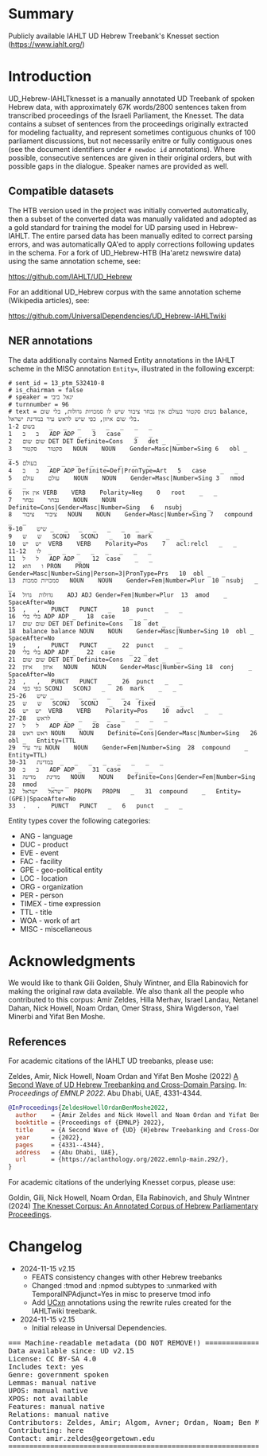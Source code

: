 # Summary

Publicly available IAHLT UD Hebrew Treebank's Knesset section (https://www.iahlt.org/)

# Introduction

UD_Hebrew-IAHLTknesset is a manually annotated UD Treebank of spoken Hebrew data, with approximately 67K words/2800 sentences taken from transcribed proceedings of the Israeli Parliament, the Knesset. The data contains a subset of sentences from the proceedings originally extracted for modeling factuality, and represent sometimes contiguous chunks of 100 parliament discussions, but not necessarily enitre or fully contiguous ones (see the document identifiers under `# newdoc id` annotations). Where possible, consecutive sentences are given in their original orders, but with possible gaps in the dialogue. Speaker names are provided as well.

## Compatible datasets

The HTB version used in the project was initially converted automatically, then a subset of the converted data was manually validated and adopted as a gold standard for training the model for UD parsing used in Hebrew-IAHLT. The entire parsed data has been manually edited to correct parsing errors, and was automatically QA'ed to apply corrections following updates in the schema. For a fork of UD_Hebrew-HTB (Ha'aretz newswire data) using the same annotation scheme, see:

https://github.com/IAHLT/UD_Hebrew

For an additional UD_Hebrew corpus with the same annotation scheme (Wikipedia articles), see:

https://github.com/UniversalDependencies/UD_Hebrew-IAHLTwiki

## NER annotations

The data additionally contains Named Entity annotations in the IAHLT scheme in the MISC annotation `Entity=`, illustrated in the following excerpt:

```CoNLL-U
# sent_id = 13_ptm_532410-8
# is_chairman = false
# speaker = יגאל ביבי
# turnnumber = 96
# text = בשום סקטור בעולם אין נבחר ציבור שיש לו סמכויות גדולות, בלי שום balance, בלי שום איזון, כפי שיש לראש עיר במדינת ישראל.
1-2	בשום	_	_	_	_	_	_	_	_
1	ב	ב	ADP	ADP	_	3	case	_	_
2	שום	שום	DET	DET	Definite=Cons	3	det	_	_
3	סקטור	סקטור	NOUN	NOUN	Gender=Masc|Number=Sing	6	obl	_	_
4-5	בעולם	_	_	_	_	_	_	_	_
4	ב	ב	ADP	ADP	Definite=Def|PronType=Art	5	case	_	_
5	עולם	עולם	NOUN	NOUN	Gender=Masc|Number=Sing	3	nmod	_	_
6	אין	אין	VERB	VERB	Polarity=Neg	0	root	_	_
7	נבחר	נבחר	NOUN	NOUN	Definite=Cons|Gender=Masc|Number=Sing	6	nsubj	_	_
8	ציבור	ציבור	NOUN	NOUN	Gender=Masc|Number=Sing	7	compound	_	_
9-10	שיש	_	_	_	_	_	_	_	_
9	ש	ש	SCONJ	SCONJ	_	10	mark	_	_
10	יש	יש	VERB	VERB	Polarity=Pos	7	acl:relcl	_	_
11-12	לו	_	_	_	_	_	_	_	_
11	ל	ל	ADP	ADP	_	12	case	_	_
12	ו	הוא	PRON	PRON	Gender=Masc|Number=Sing|Person=3|PronType=Prs	10	obl	_	_
13	סמכויות	סמכות	NOUN	NOUN	Gender=Fem|Number=Plur	10	nsubj	_	_
14	גדולות	גדול	ADJ	ADJ	Gender=Fem|Number=Plur	13	amod	_	SpaceAfter=No
15	,	,	PUNCT	PUNCT	_	18	punct	_	_
16	בלי	בלי	ADP	ADP	_	18	case	_	_
17	שום	שום	DET	DET	Definite=Cons	18	det	_	_
18	balance	balance	NOUN	NOUN	Gender=Masc|Number=Sing	10	obl	_	SpaceAfter=No
19	,	,	PUNCT	PUNCT	_	22	punct	_	_
20	בלי	בלי	ADP	ADP	_	22	case	_	_
21	שום	שום	DET	DET	Definite=Cons	22	det	_	_
22	איזון	איזון	NOUN	NOUN	Gender=Masc|Number=Sing	18	conj	_	SpaceAfter=No
23	,	,	PUNCT	PUNCT	_	26	punct	_	_
24	כפי	כפי	SCONJ	SCONJ	_	26	mark	_	_
25-26	שיש	_	_	_	_	_	_	_	_
25	ש	ש	SCONJ	SCONJ	_	24	fixed	_	_
26	יש	יש	VERB	VERB	Polarity=Pos	10	advcl	_	_
27-28	לראש	_	_	_	_	_	_	_	_
27	ל	ל	ADP	ADP	_	28	case	_	_
28	ראש	ראש	NOUN	NOUN	Definite=Cons|Gender=Masc|Number=Sing	26	obl	_	Entity=(TTL
29	עיר	עיר	NOUN	NOUN	Gender=Fem|Number=Sing	28	compound	_	Entity=TTL)
30-31	במדינת	_	_	_	_	_	_	_	_
30	ב	ב	ADP	ADP	_	31	case	_	_
31	מדינת	מדינה	NOUN	NOUN	Definite=Cons|Gender=Fem|Number=Sing	28	nmod	_	_
32	ישראל	ישראל	PROPN	PROPN	_	31	compound	_	Entity=(GPE)|SpaceAfter=No
33	.	.	PUNCT	PUNCT	_	6	punct	_	_
```
Entity types cover the following categories:

  * ANG - language 
  * DUC - product 
  * EVE - event 
  * FAC - facility 
  * GPE - geo-political entity 
  * LOC - location 
  * ORG - organization 
  * PER - person 
  * TIMEX - time expression 
  * TTL - title
  * WOA - work of art 
  * MISC - miscellaneous 

# Acknowledgments

We would like to thank Gili Golden, Shuly Wintner, and Ella Rabinovich for making the original raw data available. We also thank all the people who contributed to this corpus: Amir Zeldes, Hilla Merhav, Israel Landau, Netanel Dahan, Nick Howell, Noam Ordan, Omer Strass, Shira Wigderson, Yael Minerbi and Yifat Ben Moshe.

## References

For academic citations of the IAHLT UD treebanks, please use:

Zeldes, Amir, Nick Howell, Noam Ordan and Yifat Ben Moshe (2022) [A Second Wave of UD Hebrew Treebanking and Cross-Domain Parsing](https://arxiv.org/abs/2210.07873). In: *Proceedings of EMNLP 2022*. Abu Dhabi, UAE, 4331-4344.

```bibtex
@InProceedings{ZeldesHowellOrdanBenMoshe2022,
  author    = {Amir Zeldes and Nick Howell and Noam Ordan and Yifat Ben Moshe},
  booktitle = {Proceedings of {EMNLP} 2022},
  title     = {A Second Wave of {UD} {H}ebrew Treebanking and Cross-Domain Parsing},
  year      = {2022},
  pages     = {4331--4344},
  address   = {Abu Dhabi, UAE},
  url       = {https://aclanthology.org/2022.emnlp-main.292/},
}
```

For academic citations of the underlying Knesset corpus, please use:

Goldin, Gili, Nick Howell, Noam Ordan, Ella Rabinovich, and Shuly Wintner (2024) [The Knesset Corpus: An Annotated Corpus of Hebrew Parliamentary Proceedings](https://arxiv.org/abs/2405.18115).



# Changelog

* 2024-11-15 v2.15
  * FEATS consistency changes with other Hebrew treebanks
  * Changed :tmod and :npmod subtypes to :unmarked with TemporalNPAdjunct=Yes in misc to preserve tmod info
  * Add [UCxn](https://github.com/leonieweissweiler/ucxn) annotations using the rewrite rules created for the IAHLTwiki treebank.
* 2024-11-15 v2.15
  * Initial release in Universal Dependencies.


<pre>
=== Machine-readable metadata (DO NOT REMOVE!) ================================
Data available since: UD v2.15
License: CC BY-SA 4.0
Includes text: yes
Genre: government spoken
Lemmas: manual native
UPOS: manual native
XPOS: not available
Features: manual native
Relations: manual native
Contributors: Zeldes, Amir; Algom, Avner; Ordan, Noam; Ben Moshe, Yifat; Howell, Nick; Wigderson, Shira; Strass, Omer; Landau, Israel; Dahan, Netanel; Minerbi, Yael; Merhav, Hilla; Kowner, Emmanuelle; Wintner, Shuli; Goldin, Gili; Rabinovhich, Ella; Gurevich, Vladimir
Contributing: here
Contact: amir.zeldes@georgetown.edu
===============================================================================
</pre>
